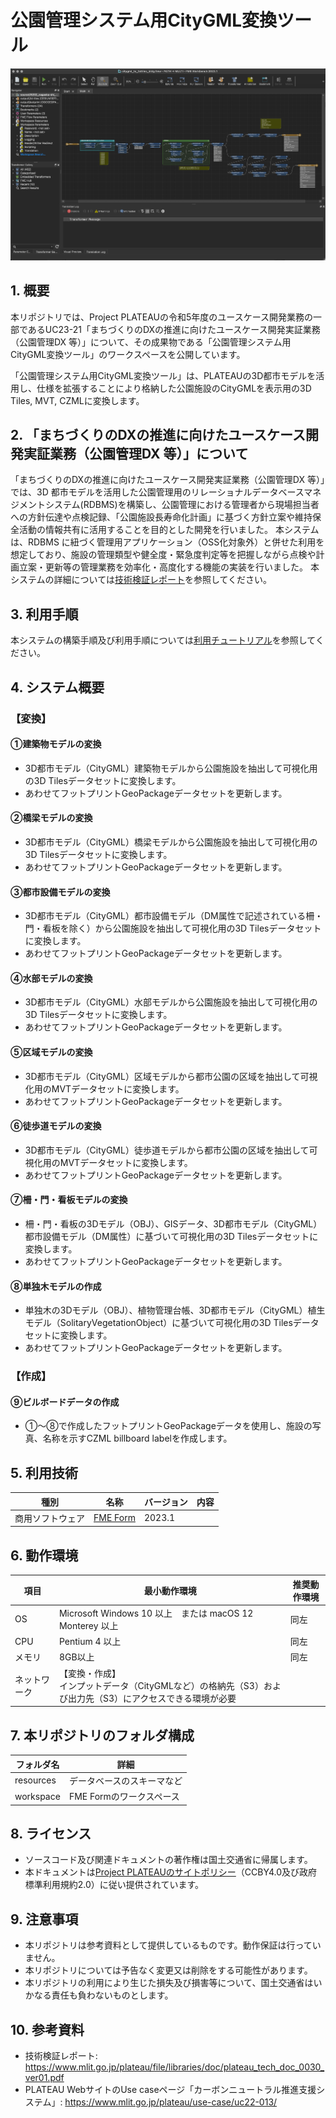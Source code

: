 # 公園管理システム用CityGML変換ツール<!-- OSSの対象物の名称を記載ください。分かりやすさを重視し、できるだけ日本語で命名ください。英語名称の場合は日本語説明を（）書きで併記ください。 -->

![概要](./img/tutorial_001.png) <!-- OSSの対象物のスクリーンショット（画面表示がない場合にはイメージ画像）を貼り付けください -->

## 1. 概要 <!-- 本リポジトリでOSS化しているソフトウェア・ライブラリについて1文で説明を記載ください -->
本リポジトリでは、Project PLATEAUの令和5年度のユースケース開発業務の一部であるUC23-21「まちづくりのDXの推進に向けたユースケース開発実証業務（公園管理DX 等）」について、その成果物である「公園管理システム用CityGML変換ツール」のワークスペースを公開しています。

「公園管理システム用CityGML変換ツール」は、PLATEAUの3D都市モデルを活用し、仕様を拡張することにより格納した公園施設のCityGMLを表示用の3D Tiles, MVT, CZMLに変換します。

## 2. 「まちづくりのDXの推進に向けたユースケース開発実証業務（公園管理DX 等）」について <!-- 「」内にユースケース名称を記載ください。本文は以下のサンプルを参考に記載ください。URLはアクセンチュアにて設定しますので、サンプルそのままでOKです。 -->
「まちづくりのDXの推進に向けたユースケース開発実証業務（公園管理DX 等）」では、3D 都市モデルを活用した公園管理用のリレーショナルデータベースマネジメントシステム(RDBMS)を構築し、公園管理における管理者から現場担当者への方針伝達や点検記録、「公園施設長寿命化計画」に基づく方針立案や維持保全活動の情報共有に活用することを目的とした開発を行いました。
本システムは、RDBMS に紐づく管理用アプリケーション（OSS化対象外）と併せた利用を想定しており、施設の管理類型や健全度・緊急度判定等を把握しながら点検や計画立案・更新等の管理業務を効率化・高度化する機能の実装を行いました。
本システムの詳細については[技術検証レポート](https://www.mlit.go.jp/plateau/file/libraries/doc/plateau_tech_doc_0030_ver01.pdf)を参照してください。

## 3. 利用手順 <!-- 下記の通り、GitHub Pagesへリンクを記載ください。URLはアクセンチュアにて設定しますので、サンプルそのままでOKです。 -->
本システムの構築手順及び利用手順については[利用チュートリアル](https://r5-plateau-acn.github.io/SolarPotential/)を参照してください。

## 4. システム概要 <!-- OSS化対象のシステムが有する機能を記載ください。 -->
### 【変換】
#### ①建築物モデルの変換
- 3D都市モデル（CityGML）建築物モデルから公園施設を抽出して可視化用の3D Tilesデータセットに変換します。
- あわせてフットプリントGeoPackageデータセットを更新します。

#### ②橋梁モデルの変換
- 3D都市モデル（CityGML）橋梁モデルから公園施設を抽出して可視化用の3D Tilesデータセットに変換します。
- あわせてフットプリントGeoPackageデータセットを更新します。

#### ③都市設備モデルの変換
- 3D都市モデル（CityGML）都市設備モデル（DM属性で記述されている柵・門・看板を除く）から公園施設を抽出して可視化用の3D Tilesデータセットに変換します。
- あわせてフットプリントGeoPackageデータセットを更新します。

#### ④水部モデルの変換　
- 3D都市モデル（CityGML）水部モデルから公園施設を抽出して可視化用の3D Tilesデータセットに変換します。
- あわせてフットプリントGeoPackageデータセットを更新します。

#### ⑤区域モデルの変換　
- 3D都市モデル（CityGML）区域モデルから都市公園の区域を抽出して可視化用のMVTデータセットに変換します。
- あわせてフットプリントGeoPackageデータセットを更新します。

#### ⑥徒歩道モデルの変換　
- 3D都市モデル（CityGML）徒歩道モデルから都市公園の区域を抽出して可視化用のMVTデータセットに変換します。
- あわせてフットプリントGeoPackageデータセットを更新します。

#### ⑦柵・門・看板モデルの変換　
- 柵・門・看板の3Dモデル（OBJ）、GISデータ、3D都市モデル（CityGML）都市設備モデル（DM属性）に基づいて可視化用の3D Tilesデータセットに変換します。
- あわせてフットプリントGeoPackageデータセットを更新します。

#### ⑧単独木モデルの作成　
- 単独木の3Dモデル（OBJ）、植物管理台帳、3D都市モデル（CityGML）植生モデル（SolitaryVegetationObject）に基づいて可視化用の3D Tilesデータセットに変換します。
- あわせてフットプリントGeoPackageデータセットを更新します。

### 【作成】
#### ⑨ビルボードデータの作成
- ①〜⑧で作成したフットプリントGeoPackageデータを使用し、施設の写真、名称を示すCZML billboard labelを作成します。

## 5. 利用技術

| 種別              | 名称   | バージョン | 内容 |
| ----------------- | --------|-------------|-----------------------------|
| 商用ソフトウェア       | [FME Form](https://safe.com/) | 2023.1 |  |


## 6. 動作環境 <!-- 動作環境についての仕様を記載ください。 -->
| 項目               | 最小動作環境                                                                                                                                                                                                                                                                                                                                    | 推奨動作環境                   | 
| ------------------ | ----------------------------------------------------------------------------------------------------------------------------------------------------------------------------------------------------------------------------------------------------------------------------------------------------------------------------------------------- | ------------------------------ | 
| OS                 | Microsoft Windows 10 以上　または macOS 12 Monterey 以上                                                                                                                                                                                                                                                                                                                  |  同左 | 
| CPU                | Pentium 4 以上                                                                                                                                                                                                                                                                                                                               | 同左              | 
| メモリ             | 8GB以上                                                                                                                                                                                                                                                                                                                                         | 同左                        |                  | 
| ネットワーク       | 【変換・作成】<br>インプットデータ（CityGMLなど）の格納先（S3）および出力先（S3）にアクセスできる環境が必要                            | 

## 7. 本リポジトリのフォルダ構成 <!-- 本GitHub上のソースファイルの構成を記載ください。 -->
| フォルダ名               | 詳細               | 
| ------------- | ------------ | 
| resources | データベースのスキーマなど                                                                                                                                                                                                                                                                                                                  |  
| workspace  | FME Formのワークスペース                                                                                                                                                                                                                                                                                                                              | 




## 8. ライセンス <!-- 変更せず、そのまま使うこと。 -->

- ソースコード及び関連ドキュメントの著作権は国土交通省に帰属します。
- 本ドキュメントは[Project PLATEAUのサイトポリシー](https://www.mlit.go.jp/plateau/site-policy/)（CCBY4.0及び政府標準利用規約2.0）に従い提供されています。

## 9. 注意事項 <!-- 変更せず、そのまま使うこと。 -->

- 本リポジトリは参考資料として提供しているものです。動作保証は行っていません。
- 本リポジトリについては予告なく変更又は削除をする可能性があります。
- 本リポジトリの利用により生じた損失及び損害等について、国土交通省はいかなる責任も負わないものとします。

## 10. 参考資料 <!-- 技術検証レポートのURLはアクセンチュアにて記載します。 -->
- 技術検証レポート: https://www.mlit.go.jp/plateau/file/libraries/doc/plateau_tech_doc_0030_ver01.pdf
- PLATEAU WebサイトのUse caseページ「カーボンニュートラル推進支援システム」: https://www.mlit.go.jp/plateau/use-case/uc22-013/
